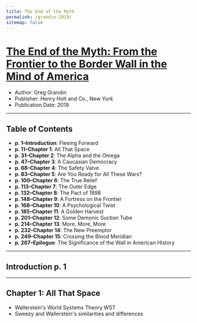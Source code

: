 ```yaml
---
title: The End of the Myth
permalink: /grandin-2019/
sitemap: false
---
```


# [The End of the Myth: From the Frontier to the Border Wall in the Mind of America](https://www.plutobooks.com/9780745336152/how-the-west-came-to-rule/)
* Author: Greg Grandin
* Publisher: Henry Holt and Co., New York
* Publication Date: 2019

-------

## Table of Contents
* **p. 1–Introduction**: Fleeing Forward 
* **p. 11–Chapter 1**: All That Space 
* **p. 31–Chapter 2**: The Alpha and the Omega
* **p. 47–Chapter 3**: A Caucasian Democracy
* **p. 68–Chapter 4**: The Safety Valve
* **p. 83–Chapter 5**: Are You Ready for All These Wars?
* **p. 100–Chapter 6**: The True Relief
* **p. 113–Chapter 7**: The Outer Edge
* **p. 132–Chapter 8**: The Pact of 1898
* **p. 148–Chapter 9**: A Fortress on the Frontier
* **p. 168–Chapter 10**: A Psychological Twist 
* **p. 185–Chapter 11**: A Golden Harvest 
* **p. 201–Chapter 12**: Some Demonic Suction Tube 
* **p. 214–Chapter 13**: More, More, More 
* **p. 232–Chapter 14**: The New Preemptor 
* **p. 249–Chapter 15**: Crossing the Blood Meridian 
* **p. 267–Epilogue**: The Significance of the Wall in American History

-------

## Introduction  p. 1

-------

## Chapter 1: All That Space 
* Wallerstein's World Systems Theory WST
* Sweezy and Wallerstein's similarities and differences

